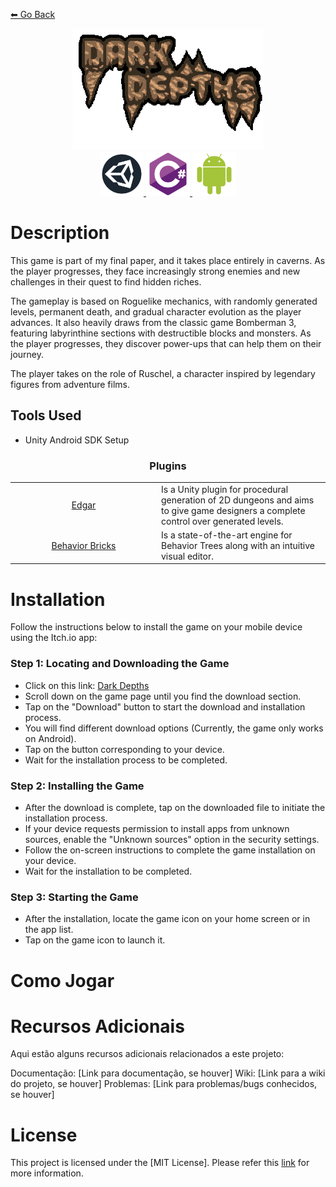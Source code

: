 [⬅ Go Back](https://github.com/JpMunhozOliveira)

<p align="center">
  <a href="#">
    <img src="https://github.com/JpMunhozOliveira/JpMunhozOliveira/blob/main/resources/images/UnityProjects/DarkDepthsLogo.png" alt="FlappyBird Logo" width="306">
  </a>
  <br>
  <a href="#">
    <img src="https://github.com/JpMunhozOliveira/JpMunhozOliveira/blob/main/resources/icons/tools/unity/unity.svg" alt="Unity" width="70" height="70">
  </a>
  <a href="#">
    <img src="https://github.com/JpMunhozOliveira/JpMunhozOliveira/blob/main/resources/icons/programming/csharp/csharp-original.svg" alt="Csharp" width="70" height="70">
  </a>
  <a href="#">
    <img src="https://github.com/JpMunhozOliveira/JpMunhozOliveira/blob/main/resources/icons/tools/android/android-plain.svg" alt="Android" width="70" height="70">
  </a>
 
</p>

# Description

This game is part of my final paper, and it takes place entirely in caverns. As the player progresses, they face increasingly strong enemies and new challenges in their quest to find hidden riches.

The gameplay is based on Roguelike mechanics, with randomly generated levels, permanent death, and gradual character evolution as the player advances. It also heavily draws from the classic game Bomberman 3, featuring labyrinthine sections with destructible blocks and monsters. As the player progresses, they discover power-ups that can help them on their journey.

The player takes on the role of Ruschel, a character inspired by legendary figures from adventure films.

## Tools Used
- Unity Android SDK Setup

<h3 align="center">Plugins</h3>

<table>
  <tr>
    <td align="center" width="220" height="50"> <a href="https://ondrejnepozitek.github.io/Edgar-Unity/docs/introduction/">Edgar</a></td>
    <td>Is a Unity plugin for procedural generation of 2D dungeons and aims to give game designers a complete control over generated levels.</td>
  </tr>
  <tr>
    <td align="center" height="50"><a href="https://assetstore.unity.com/packages/tools/visual-scripting/behavior-bricks-74816">Behavior Bricks</a></td>
    <td>Is a state-of-the-art engine for Behavior Trees along with an intuitive visual editor.</td>
  </tr>
</table>

# Installation

Follow the instructions below to install the game on your mobile device using the Itch.io app:

### Step 1: Locating and Downloading the Game
- Click on this link:  [Dark Depths](https://jaoophez.itch.io/dark-depths)
- Scroll down on the game page until you find the download section.
- Tap on the "Download" button to start the download and installation process.
- You will find different download options (Currently, the game only works on Android).
- Tap on the button corresponding to your device.
- Wait for the installation process to be completed.
  
### Step 2: Installing the Game
- After the download is complete, tap on the downloaded file to initiate the installation process.
- If your device requests permission to install apps from unknown sources, enable the "Unknown sources" option in the security settings.
- Follow the on-screen instructions to complete the game installation on your device.
- Wait for the installation to be completed.

### Step 3: Starting the Game
- After the installation, locate the game icon on your home screen or in the app list.
- Tap on the game icon to launch it.

# Como Jogar

# Recursos Adicionais
Aqui estão alguns recursos adicionais relacionados a este projeto:

Documentação: [Link para documentação, se houver]
Wiki: [Link para a wiki do projeto, se houver]
Problemas: [Link para problemas/bugs conhecidos, se houver]

# License
This project is licensed under the [MIT License]. Please refer this [link](https://opensource.org/license/mit/) for more information.
